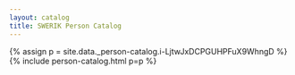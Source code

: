 ```yaml
---
layout: catalog
title: SWERIK Person Catalog
---
```

{% assign p = site.data._person-catalog.i-LjtwJxDCPGUHPFuX9WhngD %}
{% include person-catalog.html p=p %}

